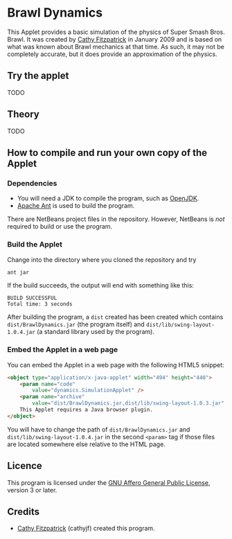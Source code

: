 # Brawl Dynamics

This Applet provides a basic simulation of the physics of Super Smash Bros. Brawl. It was created by [Cathy Fitzpatrick][cathyjf] in January 2009 and is based on what was known about Brawl mechanics at that time. As such, it may not be completely accurate, but it does provide an approximation of the physics.

## Try the applet

TODO

## Theory

TODO

## How to compile and run your own copy of the Applet

### Dependencies

+ You will need a JDK to compile the program, such as [OpenJDK][].
+ [Apache Ant][] is used to build the program.

There are NetBeans project files in the repository. However, NetBeans is _not_
required to build or use the program.

### Build the Applet

Change into the directory where you cloned the repository and try

```bash
ant jar
```

If the build succeeds, the output will end with something like this:

```
BUILD SUCCESSFUL
Total time: 3 seconds
```

After building the program, a `dist` created has been created which contains
`dist/BrawlDynamics.jar` (the program itself) and
`dist/lib/swing-layout-1.0.4.jar` (a standard library used by the program).

### Embed the Applet in a web page

You can embed the Applet in a web page with the following HTML5 snippet:

```html
<object type="application/x-java-applet" width="494" height="440">
    <param name="code"
        value="dynamics.SimulationApplet" />
    <param name="archive"
        value="dist/BrawlDynamics.jar,dist/lib/swing-layout-1.0.3.jar" />
    This Applet requires a Java browser plugin.
</object>
```

You will have to change the path of `dist/BrawlDynamics.jar` and
`dist/lib/swing-layout-1.0.4.jar` in the second `<param>` tag if those files
are located somewhere else relative to the HTML page.

## Licence

This program is licensed under the [GNU Affero General Public License][agpl3],
version 3 or later.

## Credits

+ [Cathy Fitzpatrick][cathyjf] (cathyjf) created this program.


[OpenJDK]: http://openjdk.java.net
[Apache Ant]: https://ant.apache.org/
[agpl3]: http://www.fsf.org/licensing/licenses/agpl-3.0.html
[cathyjf]: https://cathyjf.com
